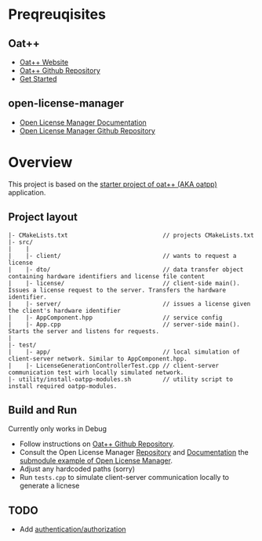 # Preqreuqisites
## Oat++
- [Oat++ Website](https://oatpp.io/)
- [Oat++ Github Repository](https://github.com/oatpp/oatpp)
- [Get Started](https://oatpp.io/docs/start)

## open-license-manager

- [Open License Manager Documentation](http://open-license-manager.github.io/open-license-manager/)
- [Open License Manager Github Repository](https://github.com/open-license-manager/open-license-manager)




# Overview

This project is based on the [starter project of oat++ (AKA oatpp)](https://github.com/oatpp/oatpp-starter) application.

## Project layout

```
|- CMakeLists.txt							// projects CMakeLists.txt
|- src/
|    |
|    |- client/								// wants to request a license
|    |- dto/								// data transfer object containing hardware identifiers and license file content
|    |- license/							// client-side main(). Issues a license request to the server. Transfers the hardware identifier.
|    |- server/								// issues a license given the client's hardware identifier
|    |- AppComponent.hpp					// service config
|    |- App.cpp								// server-side main(). Starts the server and listens for requests.
|
|- test/                                 
|	 |- app/								// local simulation of client-server network. Similar to AppComponent.hpp.
|	 |- LicenseGenerationControllerTest.cpp // client-server communication test wirh locally simulated network.
|- utility/install-oatpp-modules.sh			// utility script to install required oatpp-modules.  
```


## Build and Run

Currently only works in Debug

- Follow instructions on [Oat++ Github Repository](https://github.com/oatpp/oatpp).
- Consult the Open License Manager [Repository](https://github.com/open-license-manager/open-license-manager) and [Documentation](http://open-license-manager.github.io/open-license-manager/) the [submodule example of Open License Manager](https://github.com/open-license-manager/examples/tree/develop/submodule).
- Adjust any hardcoded paths (sorry)
- Run `tests.cpp` to simulate client-server communication locally to generate a licnese

## TODO
- Add [authentication/authorization](https://oatpp.io/docs/components/api-controller/#authorization-bearer)